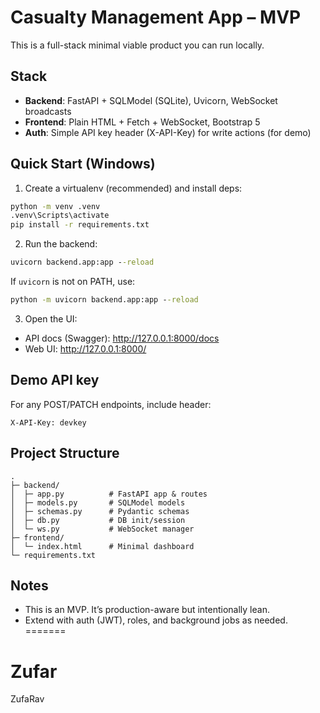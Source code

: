 
# Casualty Management App – MVP

This is a full-stack minimal viable product you can run locally.

## Stack
- **Backend**: FastAPI + SQLModel (SQLite), Uvicorn, WebSocket broadcasts
- **Frontend**: Plain HTML + Fetch + WebSocket, Bootstrap 5
- **Auth**: Simple API key header (X-API-Key) for write actions (for demo)

## Quick Start (Windows)

1) Create a virtualenv (recommended) and install deps:
```bat
python -m venv .venv
.venv\Scripts\activate
pip install -r requirements.txt
```

2) Run the backend:
```bat
uvicorn backend.app:app --reload
```

If `uvicorn` is not on PATH, use:
```bat
python -m uvicorn backend.app:app --reload
```

3) Open the UI:
- API docs (Swagger): http://127.0.0.1:8000/docs
- Web UI: http://127.0.0.1:8000/

## Demo API key
For any POST/PATCH endpoints, include header:
```
X-API-Key: devkey
```

## Project Structure
```
.
├─ backend/
│  ├─ app.py          # FastAPI app & routes
│  ├─ models.py       # SQLModel models
│  ├─ schemas.py      # Pydantic schemas
│  ├─ db.py           # DB init/session
│  └─ ws.py           # WebSocket manager
├─ frontend/
│  └─ index.html      # Minimal dashboard
└─ requirements.txt
```

## Notes
- This is an MVP. It’s production-aware but intentionally lean.
- Extend with auth (JWT), roles, and background jobs as needed.
=======
# Zufar
ZufaRav

